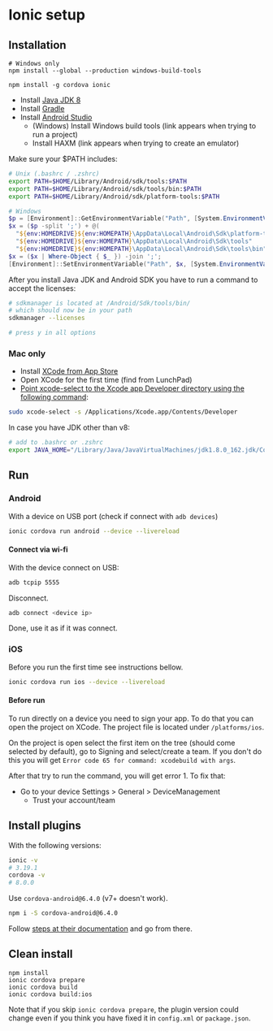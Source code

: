 # Ionic setup

## Installation

```
# Windows only
npm install --global --production windows-build-tools

npm install -g cordova ionic
```

- Install [Java JDK 8](http://www.oracle.com/technetwork/java/javase/downloads/jdk8-downloads-2133151.html)
- Install [Gradle](https://gradle.org/install/)
- Install [Android Studio](https://developer.android.com/studio/index.html)
  - (Windows) Install Windows build tools (link appears when trying to run a project)
  - Install HAXM (link appears when trying to create an emulator)

Make sure your $PATH includes:

```bash
# Unix (.bashrc / .zshrc)
export PATH=$HOME/Library/Android/sdk/tools:$PATH
export PATH=$HOME/Library/Android/sdk/tools/bin:$PATH
export PATH=$HOME/Library/Android/sdk/platform-tools:$PATH
```

```powershell
# Windows
$p = [Environment]::GetEnvironmentVariable("Path", [System.EnvironmentVariableTarget]::User);
$x = ($p -split ';') + @(
  "${env:HOMEDRIVE}${env:HOMEPATH}\AppData\Local\Android\Sdk\platform-tools"
  "${env:HOMEDRIVE}${env:HOMEPATH}\AppData\Local\Android\Sdk\tools"
  "${env:HOMEDRIVE}${env:HOMEPATH}\AppData\Local\Android\Sdk\tools\bin");
$x = ($x | Where-Object { $_ }) -join ';';
[Environment]::SetEnvironmentVariable("Path", $x, [System.EnvironmentVariableTarget]::User)
```

After you install Java JDK and Android SDK you have to run a command to accept the licenses:

```bash
# sdkmanager is located at /Android/Sdk/tools/bin/
# which should now be in your path
sdkmanager --licenses

# press y in all options
```

### Mac only

- Install [XCode from App Store](https://itunes.apple.com/us/app/xcode/id497799835?mt=12)
- Open XCode for the first time (find from LunchPad)
- [Point xcode-select to the Xcode app Developer directory using the following command](https://stackoverflow.com/a/17980786/340760):

```bash
sudo xcode-select -s /Applications/Xcode.app/Contents/Developer
```

In case you have JDK other than v8:

```bash
# add to .bashrc or .zshrc
export JAVA_HOME="/Library/Java/JavaVirtualMachines/jdk1.8.0_162.jdk/Contents/Home/"
```

## Run

### Android

With a device on USB port (check if connect with `adb devices`)

```bash
ionic cordova run android --device --livereload
```

#### Connect via wi-fi

With the device connect on USB:

```bash
adb tcpip 5555
```

Disconnect.

```bash
adb connect <device ip>
```

Done, use it as if it was connect.

### iOS

Before you run the first time see instructions bellow.

```bash
ionic cordova run ios --device --livereload
```

#### Before run

To run directly on a device you need to sign your app. To do that you can open the project on XCode. The project file is located under `/platforms/ios`.

On the project is open select the first item on the tree (should come selected by default), go to Signing and select/create a team. If you don't do this you will get `Error code 65 for command: xcodebuild with args`.

After that try to run the command, you will get error 1. To fix that:

- Go to your device Settings > General > DeviceManagement
  - Trust your account/team

## Install plugins

With the following versions:

```bash
ionic -v
# 3.19.1
cordova -v
# 8.0.0
```

Use `cordova-android@6.4.0` (v7+ doesn't work).

```bash
npm i -S cordova-android@6.4.0
```

Follow [steps at their documentation](https://ionicframework.com/docs/native/image-picker/) and go from there.

## Clean install
```rm -rf .sourcemaps node_modules platforms plugins www
npm install
ionic cordova prepare
ionic cordova build
ionic cordova build:ios
```
Note that if you skip `ionic cordova prepare`, the plugin version could change even if you think you have fixed it in `config.xml` or `package.json`.
